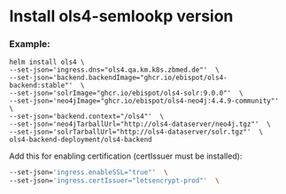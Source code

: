 # Install ols4-semlookp version

### Example:
```
helm install ols4 \
--set-json='ingress.dns="ols4.qa.km.k8s.zbmed.de"'  \
--set-json='backend.backendImage="ghcr.io/ebispot/ols4-backend:stable"'  \
--set-json='solrImage="ghcr.io/ebispot/ols4-solr:9.0.0"'  \
--set-json='neo4jImage="ghcr.io/ebispot/ols4-neo4j:4.4.9-community"'  \
--set-json='backend.context="/ols4"'  \
--set-json='neo4jTarballUrl="http://ols4-dataserver/neo4j.tgz"'  \
--set-json='solrTarballUrl="http://ols4-dataserver/solr.tgz"'  \
ols4-backend-deployment/ols4-backend
```

Add this for enabling certification (certIssuer must be installed): 
```bash
--set-json='ingress.enableSSL="true"'  \
--set-json='ingress.certIssuer="letsencrypt-prod"'  \
```
